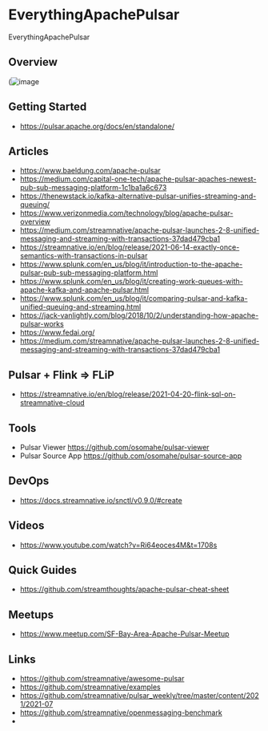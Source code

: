 # EverythingApachePulsar
EverythingApachePulsar

## Overview

(![image](https://user-images.githubusercontent.com/18673814/126215262-cfa9dcdb-ab76-4f3a-839d-c56fbc9b863c.png)

## Getting Started

* https://pulsar.apache.org/docs/en/standalone/


## Articles

* https://www.baeldung.com/apache-pulsar
* https://medium.com/capital-one-tech/apache-pulsar-apaches-newest-pub-sub-messaging-platform-1c1ba1a6c673
* https://thenewstack.io/kafka-alternative-pulsar-unifies-streaming-and-queuing/
* https://www.verizonmedia.com/technology/blog/apache-pulsar-overview
* https://medium.com/streamnative/apache-pulsar-launches-2-8-unified-messaging-and-streaming-with-transactions-37dad479cba1
* https://streamnative.io/en/blog/release/2021-06-14-exactly-once-semantics-with-transactions-in-pulsar
* https://www.splunk.com/en_us/blog/it/introduction-to-the-apache-pulsar-pub-sub-messaging-platform.html
* https://www.splunk.com/en_us/blog/it/creating-work-queues-with-apache-kafka-and-apache-pulsar.html
* https://www.splunk.com/en_us/blog/it/comparing-pulsar-and-kafka-unified-queuing-and-streaming.html
* https://jack-vanlightly.com/blog/2018/10/2/understanding-how-apache-pulsar-works
* https://www.fedai.org/
* https://medium.com/streamnative/apache-pulsar-launches-2-8-unified-messaging-and-streaming-with-transactions-37dad479cba1

## Pulsar + Flink => FLiP

* https://streamnative.io/en/blog/release/2021-04-20-flink-sql-on-streamnative-cloud

## Tools

* Pulsar Viewer https://github.com/osomahe/pulsar-viewer
* Pulsar Source App https://github.com/osomahe/pulsar-source-app

## DevOps

* https://docs.streamnative.io/snctl/v0.9.0/#create


## Videos

* https://www.youtube.com/watch?v=Ri64eoces4M&t=1708s

## Quick Guides

* https://github.com/streamthoughts/apache-pulsar-cheat-sheet


## Meetups

* https://www.meetup.com/SF-Bay-Area-Apache-Pulsar-Meetup


## Links

* https://github.com/streamnative/awesome-pulsar
* https://github.com/streamnative/examples
* https://github.com/streamnative/pulsar_weekly/tree/master/content/2021/2021-07
* https://github.com/streamnative/openmessaging-benchmark
* 
